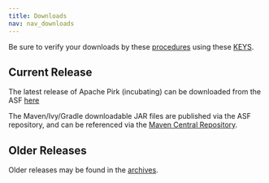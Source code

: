 ```yaml
---
title: Downloads
nav: nav_downloads
---
```


Be sure to verify your downloads by these [procedures](https://www.apache.org/info/verification "Verify") using these [KEYS](https://git-wip-us.apache.org/repos/asf?p=incubator-pirk.git;a=blob_plain;f=KEYS;hb=refs/heads/master).

## Current Release

The latest release of Apache Pirk (incubating) can be downloaded from the ASF [here](http://www.apache.org/dyn/closer.cgi/incubator/pirk/)

The Maven/Ivy/Gradle downloadable JAR files are published via the ASF repository, and can be referenced via the [Maven Central Repository](http://search.maven.org/).

## Older Releases

Older releases may be found in the [archives](https://archive.apache.org/dist/incubator/pirk/).

